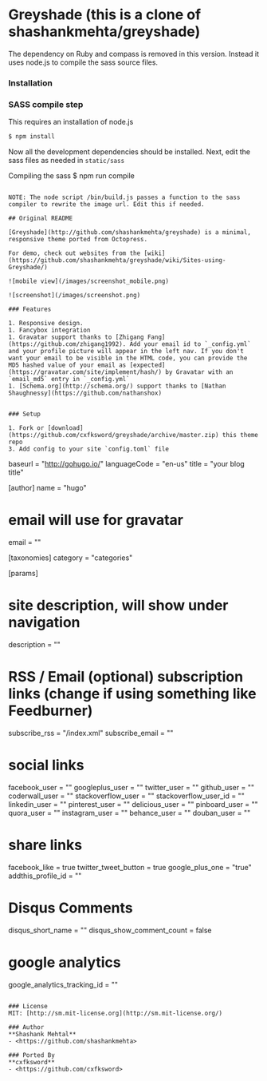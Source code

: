 Greyshade (**this is a clone of shashankmehta/greyshade**)
============

The dependency on Ruby and compass is removed in this version. Instead it uses node.js to compile the sass source files.

### Installation

### SASS compile step

This requires an installation of node.js

```bash
$ npm install
```

Now all the development dependencies should be installed.
Next, edit the sass files as needed in ```static/sass```

Compiling the sass
$ npm run compile
```

NOTE: The node script /bin/build.js passes a function to the sass compiler to rewrite the image url. Edit this if needed.

## Original README

[Greyshade](http://github.com/shashankmehta/greyshade) is a minimal, responsive theme ported from Octopress.

For demo, check out websites from the [wiki](https://github.com/shashankmehta/greyshade/wiki/Sites-using-Greyshade/)

![mobile view](/images/screenshot_mobile.png)

![screenshot](/images/screenshot.png)

### Features

1. Responsive design.
1. Fancybox integration
1. Gravatar support thanks to [Zhigang Fang](https://github.com/zhigang1992). Add your email id to `_config.yml` and your profile picture will appear in the left nav. If you don't want your email to be visible in the HTML code, you can provide the MD5 hashed value of your email as [expected](https://gravatar.com/site/implement/hash/) by Gravatar with an `email_md5` entry in `_config.yml`
1. [Schema.org](http://schema.org/) support thanks to [Nathan Shaughnessy](https://github.com/nathanshox)


### Setup

1. Fork or [download](https://github.com/cxfksword/greyshade/archive/master.zip) this theme repo
3. Add config to your site `config.toml` file

```
baseurl = "http://gohugo.io/"
languageCode = "en-us"
title = "your blog title"

[author]
name = "hugo"
# email will use for gravatar
email = ""

[taxonomies]
category = "categories"

[params]
# site description, will show under navigation
description = ""

# RSS / Email (optional) subscription links (change if using something like Feedburner)
subscribe_rss = "/index.xml"
subscribe_email = ""

# social links
facebook_user = ""
googleplus_user = ""
twitter_user = ""
github_user = ""
coderwall_user = ""
stackoverflow_user = ""
stackoverflow_user_id = ""
linkedin_user = ""
pinterest_user = ""
delicious_user = ""
pinboard_user = ""
quora_user = ""
instagram_user = ""
behance_user = ""
douban_user = ""

# share links
facebook_like = true
twitter_tweet_button = true
google_plus_one = "true"
addthis_profile_id = ""

# Disqus Comments
disqus_short_name = ""
disqus_show_comment_count = false

# google analytics
google_analytics_tracking_id = ""
```

### License
MIT: [http://sm.mit-license.org](http://sm.mit-license.org/)

### Author
**Shashank Mehtal**
- <https://github.com/shashankmehta>

### Ported By
**cxfksword**
- <https://github.com/cxfksword>
